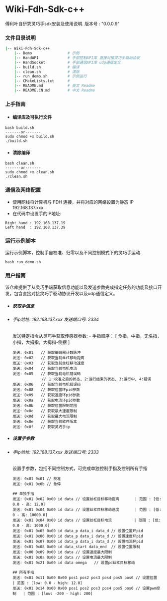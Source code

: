 # Wiki-Fdh-Sdk-c++

傅利叶自研究灵巧手sdk安装及使用说明. 版本号 : "0.0.0.9"



### 文件目录说明 

```bash
|-- Wiki-Fdh-Sdk-c++
    |-- Demo                # 示例
    |-- HandAPI             # 手部控制API库 直接对接灵巧手驱动协议
    |-- HandSocket          # 手部通信API库 udp通信定义
    |-- build.sh            # 编译
    |-- clean.sh            # 清除
    |-- run_demo.sh         # 示例运行
    |-- CMakeLists.txt      # 
    |-- README.md           # 英文 Readme
    |-- README.CN.md        # 中文 Readme
```

### 上手指南
- #### 编译库及可执行文件
```
bash build.sh
-------or-------
sudo chmod +x build.sh
./build.sh
```
- #### 清除编译
```
bash clean.sh
-------or-------
sudo chmod +x clean.sh
./clean.sh
```

### 通信及网络配置
- 使用网线将计算机与 FDH 连接，并将对应的网络设置为静态 IP 192.168.137.xxx.
- 在代码中设置手的IP地址:
```
Right hand : 192.168.137.19
Left hand  : 192.168.137.39 
```

### 运行示例脚本
运行示例脚本，控制手自校准、归零以及不同控制模式下的灵巧手运动.
```
bash run_demo.sh
```


### 用户指南
该仓库提供了从灵巧手端获取信息功能以及发送参数完成指定任务的功能及接口开发，包含直接对接灵巧手驱动协议开发以及udp通信定义。

- ##### 获取手信息
- ###### 手ip地址: 192.168.137.xxx  发送端口号: 2334

    发送特定指令从灵巧手获取传感器参数:
        - 手指顺序： [ 食指，中指，无名指，小指，大拇指，大拇指-侧摆 ]
    ```
    发送: 0x01　　// 获取编码器计数脉冲     
    发送: 0x02　　// 获取当前丝杠移动距离                  
    发送: 0x03　　// 获取当前丝杠移动速度                   
    发送: 0x04　　// 获取当前电机电流                     
    发送: 0x05　　// 获取当前电机错误码              
                 // １:校准之后的状态, 2:运行结束的状态, 3:运行中, 4:错误
    发送: 0x06　　// 获取当前电机错误码                  
    发送: 0x08　　// 获取位置环pid参数         
    发送: 0x09　　// 获取速度环pid参数        
    发送: 0x0a　　// 获取电流环pid参数         
    发送: 0x0b　　// 获取位置限制范围　   
    发送: 0x0c　　// 获取最大速度限制　　   
    发送: 0x0d　　// 获取最大电流限制    
    发送: 0x0e　　// 获取当前软件版本                  
    发送: 0x0f　　// 获取灵巧手ip　　                  
    ```
- ##### 设置手参数
- ###### 手ip地址: 192.168.137.xxx  发送端口号: 2333
    设置手参数，包括不同控制方式，可完成单独控制手指及控制所有手指

    ```
    发送: 0x01 0x01 // 校准                                 
    发送: 0x01 0x0b // 急停      

    ## 单独手指                                
    发送: 0x01 0x02 0x00 id data // 设置丝杠目标移动距离       | 范围 : [低: 0.0 - 高: 12.0]                   
    发送: 0x01 0x04 0x00 id data // 设置丝杠目标移动速度       | 范围 : [低: 0 - 高: 10000.0]                  
    发送: 0x01 0x04 0x00 id data // 设置丝杠目标电流          | 范围 : [低: 0.0 - 高: 1000.0]               
    发送: 0x01 0x05 0x00 id data_p data_i data_d // 设置位置环pid                   
    发送: 0x01 0x06 0x00 id data_p data_i data_d // 设置速度环pid         
    发送: 0x01 0x07 0x00 id data_p data_i data_d // 设置电流环pid      
    发送: 0x01 0x08 0x00 id data_start data_end  // 设置位置限制          
    发送: 0x00 0x09 0x00 id data // 设置速度最大限制　    
    发送: 0x01 0x0a 0x00 id data // 设置电流最大限制　    
    发送: 0x01 0x21 0x00 id data omega　　// 设置pd丝杠目标移动       
    
    ## 所有手指
    发送: 0x01 0x11 0x00 0x00 pos1 pos2 pos3 pos4 pos5 pos6 // 设置位置      | 范围 : [low: 0.0 - high: 12.0]                   
    发送: 0x01 0x14 0x00 0x00 pos1 pos2 pos3 pos4 pos5 pos6 // 设置pwm控制   | 范围 : [low: -200 - high: 200]　                  
    ```


